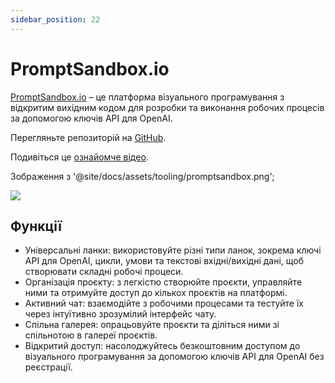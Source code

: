 ```yaml
---
sidebar_position: 22
---
```


# PromptSandbox.io

[PromptSandbox.io](https://PromptSandbox.io) – це платформа візуального програмування з відкритим вихідним кодом для розробки та виконання робочих процесів за допомогою ключів API для OpenAI.

Перегляньте репозиторій на [GitHub](https://github.com/eg9y/promptsandbox.io/).

Подивіться це [ознайомче відео](https://www.youtube.com/watch?v=CBPw7FXtaEU).

Зображення з '@site/docs/assets/tooling/promptsandbox.png';

<div style={{textAlign: 'center'}}>
  <img src={Image} style={{width: "750px"}} />
</div>

## Функції

- Універсальні ланки: використовуйте різні типи ланок, зокрема ключі API для OpenAI, цикли, умови та текстові вхідні/вихідні дані, щоб створювати складні робочі процеси.
- Організація проєкту: з легкістю створюйте проєкти, управляйте ними та отримуйте доступ до кількох проєктів на платформі.
- Активний чат: взаємодійте з робочими процесами та тестуйте їх через інтуїтивно зрозумілий інтерфейс чату.
- Спільна галерея: опрацьовуйте проєкти та діліться ними зі спільнотою в галереї проєктів.
- Відкритий доступ: насолоджуйтесь безкоштовним доступом до візуального програмування за допомогою ключів API для OpenAI без реєстрації.
